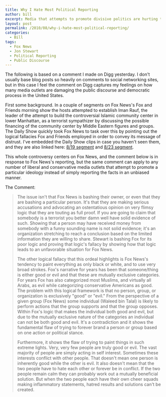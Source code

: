 ```yaml
---
title: Why I Hate Most Political Reporting
author: bill
excerpt: Media that attempts to promote divisive politics are hurting the democratic process of the United States.
layout: post
permalink: /2010/08/why-i-hate-most-political-reporting/
categories:
  - Bill
tags:
  - Fox News
  - Jon Stewart
  - Political Reporting
  - Public Discourse
---
```

The following is based on a comment I made on Digg yesterday. I don't usually base blog posts so heavily on comments to social networking sites, but in this case I feel the comment on Digg captures my feelings on how many media outlets are damaging the public discourse and democratic process in the United States.

First some background. In a couple of segments on Fox News's Fox and Friends morning show the hosts attempted to establish Iman Rauf, the leader of the attempt to build the controversial Islamic community center in lower Manhattan, as a terrorist sympathizer by discussing the possible financing of the community center by Middle Eastern figures and groups. The Daily Show quickly took Fox News to task over this by pointing out the logical fallacies Fox and Friends employed in order to convey its message of distrust. I've embedded the Daily Show clips in case you haven't seen them, and they are also linked here: <a title="8/19 Daily Show Segment" href="http://www.thedailyshow.com/watch/thu-august-19-2010/extremist-makeover---homeland-edition" target="_blank">8/19 segment</a> and <a title="8/23 Daily Show Segment" href="http://www.thedailyshow.com/watch/mon-august-23-2010/the-parent-company-trap" target="_blank">8/23 segment</a>.





This whole controversy centers on Fox News, and the comment below is in response to Fox News's reporting, but the same comment can apply to any number of liberal and conservative media outlets that attempt to promote a particular ideology instead of simply reporting the facts in an unbiased manner.

The Comment:

> The issue isn't that Fox News is bashing their owner, or even that they are bashing a particular person. It's that they are making serious accusations and advocating an ostentatious opinion on very flimsy logic that they are touting as full proof. If you are going to claim that somebody is a terrorist you better damn well have solid evidence of such. Showing that a person may have received money from somebody with a funny sounding name is not solid evidence; it's an organization stretching to reach a conclusion based on the limited information they are willing to share. Stewart is bashing Fox for its poor logic and proving that logic's fallacy by showing how that logic leads to an unfavorable situation for Fox News.
> 
> The other logical fallacy that this ordeal highlights is Fox News's tendency to paint everything as only black or white, and to use very broad strokes. Fox's narrative for years has been that someone/thing is either good or evil and that these are mutually exclusive categories. For years Fox has also categorized most Muslims, and virtually all Arabs, as evil while categorizing conservative Americans as good. The problem with this logical framework is that no person, group, or organization is exclusively "good" or "evil." From the perspective of a given group (Fox News) some individual (Waleed bin Talal) is likely to perform actions that the group supports and that the group opposes. Within Fox's logic that makes the individual both good and evil, but due to the mutually exclusive nature of the categories an individual can not be both good and evil. It's a contradiction and it shows the fundamental flaw of trying to forever brand a person or group based on one action or political stance.
> 
> Furthermore, it shows the flaw of trying to paint things in such extreme lights. Very, very few people are truly good or evil. The vast majority of people are simply acting in self interest. Sometimes these interests conflict with other people. That doesn't mean one person is inherently good while the other is evil. It also doesn't mean that the two people have to hate each other or forever be in conflict. If the two people remain calm they can probably work out a mutually beneficial solution. But when the two people each have their own cheer squads making inflammatory statements, hatred results and solutions can't be created.